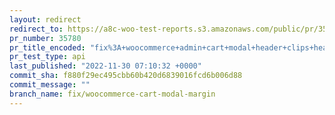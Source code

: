 ```yaml
---
layout: redirect
redirect_to: https://a8c-woo-test-reports.s3.amazonaws.com/public/pr/35780/api/index.html
pr_number: 35780
pr_title_encoded: "fix%3A+woocommerce+admin+cart+modal+header+clips+header+text"
pr_test_type: api
last_published: "2022-11-30 07:10:32 +0000"
commit_sha: f880f29ec495cbb60b420d6839016fcd6b006d88
commit_message: ""
branch_name: fix/woocommerce-cart-modal-margin
---
```

